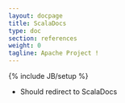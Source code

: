 ```yaml
---
layout: docpage
title: ScalaDocs
type: doc
section: references
weight: 0
tagline: Apache Project !
---
```


{% include JB/setup %}

- Should redirect to ScalaDocs

